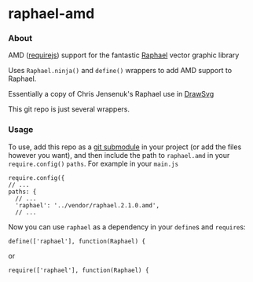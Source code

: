 raphael-amd
===========

### About

AMD ([requirejs](http://requirejs.org/)) support for the fantastic [Raphael](https://github.com/DmitryBaranovskiy/raphael) vector graphic library

Uses `Raphael.ninja()` and `define()` wrappers to add AMD support to Raphael.

Essentially a copy of Chris Jensenuk's Raphael use in [DrawSvg](https://github.com/chrisjensenuk/DrawSvg)

This git repo is just several wrappers.

### Usage

To use, add this repo as a [git submodule](http://git-scm.com/book/en/Git-Tools-Submodules) in your project (or add the files however you want), and then include 
the path to `raphael.amd` in your `require.config()` `paths`. For example in your `main.js`

    require.config({
    // ...
    paths: {
      // ...
      'raphael': '../vendor/raphael.2.1.0.amd',
      // ...

Now you can use `raphael` as a dependency in your `define`s and `require`s:

    define(['raphael'], function(Raphael) {

or

    require(['raphael'], function(Raphael) {

    